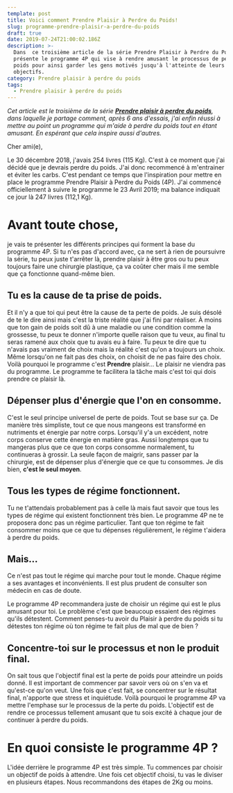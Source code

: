 ```yaml
---
template: post
title: Voici comment Prendre Plaisir à Perdre du Poids!
slug: programme-prendre-plaisir-a-perdre-du-poids
draft: true
date: 2019-07-24T21:00:02.186Z
description: >-
  Dans  ce troisième article de la série Prendre Plaisir à Perdre du Poids, je
  présente le programme 4P qui vise à rendre amusant le processus de perte de
  poids pour ainsi garder les gens motivés jusqu'à l'atteinte de leurs
  objectifs.
category: Prendre plaisir à perdre du poids
tags:
  - Prendre plaisir à perdre du poids
---
```

_Cet article est le troisième de la série [**Prendre plaisir à perdre du poids**](https://www.didia.me/category/prendre-plaisir-a-perdre-du-poids/), dans laquelle je partage comment, après 6 ans d'essais, j'ai enfin réussi à mettre au point un programme qui m'aide à perdre du poids tout en étant amusant. En espérant que cela inspire aussi d'autres._

Cher ami(e),

Le 30 décembre 2018, j'avais 254 livres (115 Kg). C'est à ce moment que j'ai décidé que je devrais perdre du poids. J'ai donc recommencé à m'entrainer et éviter les carbs. C'est pendant ce temps que l'inspiration pour mettre en place le programme Prendre Plaisir à Perdre du Poids (4P). J'ai commencé officiellement à suivre le programme le 23 Avril 2019; ma balance indiquait ce jour là 247 livres (112,1 Kg).

# Avant toute chose,

je vais te présenter les différents principes qui forment la base du programme 4P. Si tu n'es pas d'accord avec, ça ne sert à rien de poursuivre la série, tu peux juste t'arrêter là, prendre plaisir à être gros ou tu peux toujours faire une chirurgie plastique, ça va coûter cher mais il me semble que ça fonctionne quand-même bien.

## Tu es la cause de ta prise de poids.

Et il n'y a que toi qui peut être la cause de ta perte de poids. Je suis désolé de te le dire ainsi mais c'est la triste réalité que j'ai fini par réaliser. À moins que ton gain de poids soit dû à une maladie ou une condition comme la grossesse, tu peux te donner n'importe quelle raison que tu veux, au final tu seras ramené aux choix que tu avais eu à faire. Tu peux te dire que tu n'avais pas vraiment de choix mais la réalité c'est qu'on a toujours un choix. Même lorsqu'on ne fait pas des choix, on choisit de ne pas faire des choix. \
Voilà pourquoi le programme c'est **Prendre** plaisir… Le plaisir ne viendra pas du programme. Le programme te facilitera la tâche mais c'est toi qui dois prendre ce plaisir là.

## Dépenser plus d'énergie que l'on en consomme.

C'est le seul principe universel de perte de poids. Tout se base sur ça. De manière très simpliste, tout ce que nous mangeons est transformé en nutriments et énergie par notre corps. Lorsqu'il y'a un excédent, notre corps conserve cette énergie en matière gras. Aussi longtemps que tu mangeras plus que ce que ton corps consomme normalement, tu continueras à grossir. La seule façon de maigrir, sans passer par la chirurgie, est de dépenser plus d'énergie que ce que tu consommes. Je dis bien, **c'est le seul moyen**.

## Tous les types de régime fonctionnent.

Tu ne t'attendais probablement pas à celle là mais faut savoir que tous les types de régime qui existent fonctionnent très bien. Le programme 4P ne te proposera donc pas un régime particulier. Tant que ton régime te fait consommer moins que ce que tu dépenses régulièrement, le régime t'aidera à perdre du poids.

## Mais…

Ce n'est pas tout le régime qui marche pour tout le monde. Chaque régime a ses avantages et inconvénients. Il est plus prudent de consulter son médecin en cas de doute.

Le programme 4P recommandera juste de choisir un régime qui est le plus amusant pour toi. Le problème c'est que beaucoup essaient des régimes qu'ils détestent. Comment penses-tu avoir du Plaisir à perdre du poids si tu détestes ton régime où ton régime te fait plus de mal que de bien ?

## Concentre-toi sur le processus et non le produit final.

On sait tous que l'objectif final est la perte de poids pour atteindre un poids donné. Il est important de commencer par savoir vers où on s'en va et qu'est-ce qu'on veut. Une fois que c'est fait, se concentrer sur le résultat final, n'apporte que stress et inquiétude. Voilà pourquoi le programme 4P va mettre l'emphase sur le processus de la perte du poids. L'objectif est de rendre ce processus tellement amusant que tu sois excité à chaque jour de continuer à perdre du poids.

# En quoi consiste le programme 4P ?

L'idée derrière le programme 4P est très simple. Tu commences par choisir un objectif de poids à attendre. Une fois cet objectif choisi, tu vas le diviser en plusieurs étapes. Nous recommandons des étapes de 2Kg ou moins.
